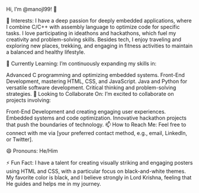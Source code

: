 Hi, I’m @manojl99! 👋

👀 Interests:
I have a deep passion for deeply embedded applications, where I combine C/C++ with assembly language to optimize code for specific tasks. I love participating in ideathons and hackathons, which fuel my creativity and problem-solving skills. Besides tech, I enjoy traveling and exploring new places, trekking, and engaging in fitness activities to maintain a balanced and healthy lifestyle.

🌱 Currently Learning:
I’m continuously expanding my skills in:

Advanced C programming and optimizing embedded systems.
Front-End Development, mastering HTML, CSS, and JavaScript.
Java and Python for versatile software development.
Critical thinking and problem-solving strategies.
💼 Looking to Collaborate On:
I’m excited to collaborate on projects involving:

Front-End Development and creating engaging user experiences.
Embedded systems and code optimization.
Innovative hackathon projects that push the boundaries of technology.
📫 How to Reach Me:
Feel free to connect with me via [your preferred contact method, e.g., email, LinkedIn, or Twitter].

😄 Pronouns:
He/Him

⚡ Fun Fact:
I have a talent for creating visually striking and engaging posters using HTML and CSS, with a particular focus on black-and-white themes. My favorite color is black, and I believe strongly in Lord Krishna, feeling that He guides and helps me in my journey.

